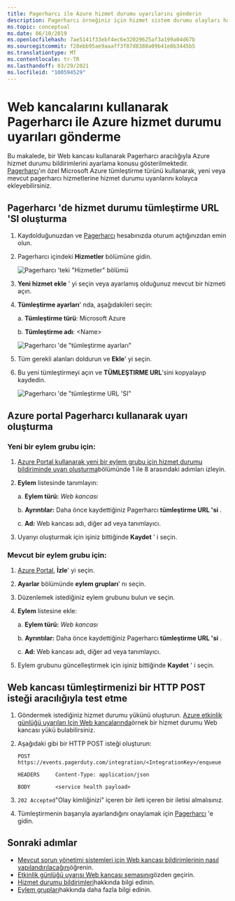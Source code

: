 ```yaml
---
title: Pagerharcı ile Azure hizmet durumu uyarılarını gönderin
description: Pagerharcı örneğiniz için hizmet sistem durumu olayları hakkında kişiselleştirilmiş bildirimler alın.
ms.topic: conceptual
ms.date: 06/10/2019
ms.openlocfilehash: 7ae5141f33ebf4ec6e32029625af3a199a04d67b
ms.sourcegitcommit: f28ebb95ae9aaaff3f87d8388a09b41e0b3445b5
ms.translationtype: MT
ms.contentlocale: tr-TR
ms.lasthandoff: 03/29/2021
ms.locfileid: "100594529"
---
```

# <a name="send-azure-service-health-alerts-with-pagerduty-using-webhooks"></a>Web kancalarını kullanarak Pagerharcı ile Azure hizmet durumu uyarıları gönderme

Bu makalede, bir Web kancası kullanarak Pagerharcı aracılığıyla Azure hizmet durumu bildirimlerini ayarlama konusu gösterilmektedir. [Pagerharcı](https://www.pagerduty.com/)'ın özel Microsoft Azure tümleştirme türünü kullanarak, yeni veya mevcut pagerharcı hizmetlerine hizmet durumu uyarılarını kolayca ekleyebilirsiniz.

## <a name="creating-a-service-health-integration-url-in-pagerduty"></a>Pagerharcı 'de hizmet durumu tümleştirme URL 'SI oluşturma
1.  Kaydolduğunuzdan ve [Pagerharcı](https://www.pagerduty.com/) hesabınızda oturum açtığınızdan emin olun.

1.  Pagerharcı içindeki **Hizmetler** bölümüne gidin.

    ![Pagerharcı 'teki "Hizmetler" bölümü](./media/webhook-alerts/pagerduty-services-section.png)

1.  **Yeni hizmet ekle** ' yi seçin veya ayarlamış olduğunuz mevcut bir hizmeti açın.

1.  **Tümleştirme ayarları**' nda, aşağıdakileri seçin:

    a. **Tümleştirme türü**: Microsoft Azure

    b. **Tümleştirme adı**: \<Name\>

    ![Pagerharcı 'de "tümleştirme ayarları"](./media/webhook-alerts/pagerduty-integration-settings.png)

1.  Tüm gerekli alanları doldurun ve **Ekle**' yi seçin.

1.  Bu yeni tümleştirmeyi açın ve **TÜMLEŞTIRME URL**'sini kopyalayıp kaydedin.

    ![Pagerharcı 'de "tümleştirme URL 'SI"](./media/webhook-alerts/pagerduty-integration-url.png)

## <a name="create-an-alert-using-pagerduty-in-the-azure-portal"></a>Azure portal Pagerharcı kullanarak uyarı oluşturma
### <a name="for-a-new-action-group"></a>Yeni bir eylem grubu için:
1. [Azure Portal kullanarak yeni bir eylem grubu için hizmet durumu bildiriminde uyarı oluşturma](./alerts-activity-log-service-notifications-portal.md)bölümünde 1 ile 8 arasındaki adımları izleyin.

1. **Eylem** listesinde tanımlayın:

    a. **Eylem türü:** *Web kancası*

    b. **Ayrıntılar:** Daha önce kaydettiğiniz Pagerharcı **tümleştirme URL 'si** .

    c. **Ad:** Web kancası adı, diğer ad veya tanımlayıcı.

1. Uyarıyı oluşturmak için işiniz bittiğinde **Kaydet** ' i seçin.

### <a name="for-an-existing-action-group"></a>Mevcut bir eylem grubu için:
1. [Azure Portal](https://portal.azure.com/), **İzle**' yi seçin.

1. **Ayarlar** bölümünde **eylem grupları**' nı seçin.

1. Düzenlemek istediğiniz eylem grubunu bulun ve seçin.

1. **Eylem** listesine ekle:

    a. **Eylem türü:** *Web kancası*

    b. **Ayrıntılar:** Daha önce kaydettiğiniz Pagerharcı **tümleştirme URL 'si** .

    c. **Ad:** Web kancası adı, diğer ad veya tanımlayıcı.

1. Eylem grubunu güncelleştirmek için işiniz bittiğinde **Kaydet** ' i seçin.

## <a name="testing-your-webhook-integration-via-an-http-post-request"></a>Web kancası tümleştirmenizi bir HTTP POST isteği aracılığıyla test etme
1. Göndermek istediğiniz hizmet durumu yükünü oluşturun. [Azure etkinlik günlüğü uyarıları Için Web kancalarında](../azure-monitor/alerts/activity-log-alerts-webhook.md)örnek bir hizmet durumu Web kancası yükü bulabilirsiniz.

1. Aşağıdaki gibi bir HTTP POST isteği oluşturun:

    ```
    POST        https://events.pagerduty.com/integration/<IntegrationKey>/enqueue

    HEADERS     Content-Type: application/json

    BODY        <service health payload>
    ```
1. `202 Accepted`"Olay kimliğinizi" içeren bir ileti içeren bir iletisi almalısınız.

1. Tümleştirmenin başarıyla ayarlandığını onaylamak için [Pagerharcı](https://www.pagerduty.com/) 'e gidin.

## <a name="next-steps"></a>Sonraki adımlar
- [Mevcut sorun yönetimi sistemleri için Web kancası bildirimlerinin nasıl yapılandırılacağını](service-health-alert-webhook-guide.md)öğrenin.
- [Etkinlik günlüğü uyarısı Web kancası şemasını](../azure-monitor/alerts/activity-log-alerts-webhook.md)gözden geçirin. 
- [Hizmet durumu bildirimleri](./service-notifications.md)hakkında bilgi edinin.
- [Eylem grupları](../azure-monitor/alerts/action-groups.md)hakkında daha fazla bilgi edinin.
